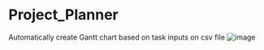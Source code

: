 # Project_Planner
Automatically create Gantt chart based on task inputs on csv file
![image](https://github.com/mikenguyen00/Project_Planner/assets/85469946/1c211141-6b1e-44b9-b41b-2e530f764317)
